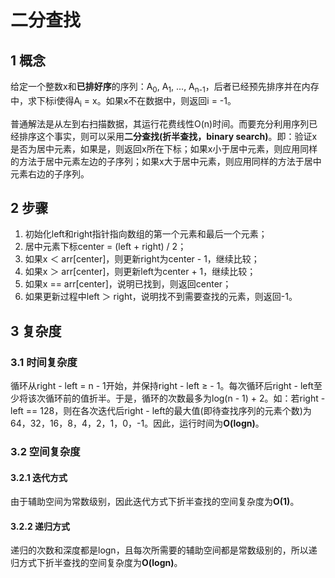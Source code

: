 # 二分查找

## 1 概念

给定一个整数x和**已排好序**的序列：A<sub>0</sub>, A<sub>1</sub>, ..., A<sub>n-1</sub>，后者已经预先排序并在内存中，求下标i使得A<sub>i</sub> = x。如果x不在数据中，则返回i = -1。

普通解法是从左到右扫描数据，其运行花费线性O(n)时间。而要充分利用序列已经排序这个事实，则可以采用**二分查找(折半查找，binary search)**。即：验证x是否为居中元素，如果是，则返回x所在下标；如果x小于居中元素，则应用同样的方法于居中元素左边的子序列；如果x大于居中元素，则应用同样的方法于居中元素右边的子序列。

## 2 步骤

1. 初始化left和right指针指向数组的第一个元素和最后一个元素；
2. 居中元素下标center = (left + right) / 2；
3. 如果x ＜ arr[center]，则更新right为center  - 1，继续比较；
4. 如果x ＞ arr[center]，则更新left为center  + 1，继续比较；
5. 如果x == arr[center]，说明已找到，则返回center；
6. 如果更新过程中left ＞ right，说明找不到需要查找的元素，则返回-1。

## 3 复杂度

### 3.1 时间复杂度

循环从right - left = n - 1开始，并保持right - left ≥ - 1。每次循环后right - left至少将该次循环前的值折半。于是，循环的次数最多为log(n - 1) + 2。如：若right - left == 128，则在各次迭代后right - left的最大值(即待查找序列的元素个数)为64，32，16，8，4，2，1，0，-1。因此，运行时间为**O(logn)**。

### 3.2 空间复杂度

#### 3.2.1 迭代方式

由于辅助空间为常数级别，因此迭代方式下折半查找的空间复杂度为**O(1)**。

#### 3.2.2 递归方式

递归的次数和深度都是logn，且每次所需要的辅助空间都是常数级别的，所以递归方式下折半查找的空间复杂度为**O(logn)**。